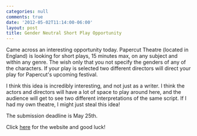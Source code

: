 ```yaml
---
categories: null
comments: true
date: '2012-05-02T11:14:00-06:00'
layout: post
title: Gender Neutral Short Play Opportunity
---
```


Came across an interesting opportunity today. Papercut Theatre (located in England) is looking for short plays, 15 minutes max, on any subject and within any genre. The wish only that you not specify the genders of any of the characters. If your play is selected two different directors will direct your play for Papercut's upcoming festival.

I think this idea is incredibly interesting, and not just as a writer. I think the actors and directors will have a lot of space to play around here, and the audience will get to see two different interpretations of the same script. If I had my own theatre, I might just steal this idea!

The submission deadline is May 25th.

Click [here](http://www.papercuttheatre.co.uk/) for the website and good luck!